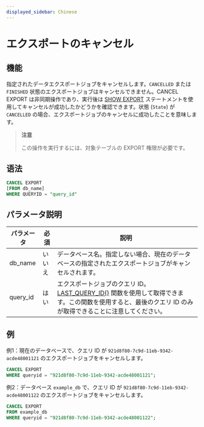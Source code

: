 ```yaml
---
displayed_sidebar: Chinese
---
```


# エクスポートのキャンセル

## 機能

指定されたデータエクスポートジョブをキャンセルします。`CANCELLED` または `FINISHED` 状態のエクスポートジョブはキャンセルできません。CANCEL EXPORT は非同期操作であり、実行後は [SHOW EXPORT](./SHOW_EXPORT.md) ステートメントを使用してキャンセルが成功したかどうかを確認できます。状態 (`State`) が `CANCELLED` の場合、エクスポートジョブのキャンセルに成功したことを意味します。

> **注意**
>
> この操作を実行するには、対象テーブルの EXPORT 権限が必要です。

## 语法

```SQL
CANCEL EXPORT
[FROM db_name]
WHERE QUERYID = "query_id"
```

## パラメータ説明

| **パラメータ** | **必須** | **説明**                                                     |
| -------------- | -------- | ------------------------------------------------------------ |
| db_name        | いいえ   | データベース名。指定しない場合、現在のデータベースの指定されたエクスポートジョブがキャンセルされます。 |
| query_id       | はい     | エクスポートジョブのクエリ ID。[LAST_QUERY_ID()](../../sql-functions/utility-functions/last_query_id.md) 関数を使用して取得できます。この関数を使用すると、最後のクエリ ID のみが取得できることに注意してください。 |

## 例

例1：現在のデータベースで、クエリ ID が `921d8f80-7c9d-11eb-9342-acde48001121` のエクスポートジョブをキャンセルします。

```SQL
CANCEL EXPORT
WHERE queryid = "921d8f80-7c9d-11eb-9342-acde48001121";
```

例2：データベース `example_db` で、クエリ ID が `921d8f80-7c9d-11eb-9342-acde48001122` のエクスポートジョブをキャンセルします。

```SQL
CANCEL EXPORT 
FROM example_db 
WHERE queryid = "921d8f80-7c9d-11eb-9342-acde48001122";
```
